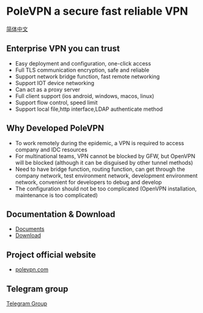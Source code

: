 
# PoleVPN a secure fast reliable VPN

[简体中文](https://github.com/polevpn/polevpn_server/blob/main/README-zh.md)

## Enterprise VPN you can trust
* Easy deployment and configuration, one-click access
* Full TLS communication encryption, safe and reliable
* Support network bridge function, fast remote networking
* Support IOT device networking
* Can act as a proxy server
* Full client support (ios android, windows, macos, linux)
* Support flow control, speed limit
* Support local file,http interface,LDAP authenticate method

## Why Developed PoleVPN
* To work remotely during the epidemic, a VPN is required to access company and IDC resources
* For multinational teams, VPN cannot be blocked by GFW, but OpenVPN will be blocked (although it can be disguised by other tunnel methods)
* Need to have bridge function, routing function, can get through the company network, test environment network, development environment network, convenient for developers to debug and develop
* The configuration should not be too complicated (OpenVPN installation, maintenance is too complicated)

## Documentation & Download
* [Documents](https://www.polevpn.com/docs/en)
* [Download](https://www.polevpn.com/index.html#download)

## Project official website
* [polevpn.com](https://polevpn.com)

## Telegram group
[Telegram Group](https://t.me/polevpn)
